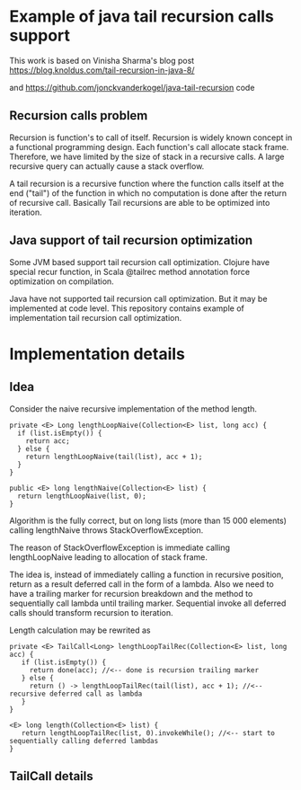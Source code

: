 # Example of java tail recursion calls support

This work is based on Vinisha Sharma's blog post 
https://blog.knoldus.com/tail-recursion-in-java-8/

and https://github.com/jonckvanderkogel/java-tail-recursion code

## Recursion calls problem
Recursion is function's to call of itself.
Recursion is widely known concept in a
functional programming design. 
Each function's call allocate stack frame. 
Therefore, we have limited by the size of stack 
in a recursive calls. 
A large recursive query can actually cause a stack overflow.

A tail recursion is a recursive function where 
the function calls itself at the end ("tail") 
of the function in which no computation is done 
after the return of recursive call.
Basically Tail recursions are able to be optimized 
into iteration.

## Java support of tail recursion optimization
Some JVM based support tail recursion call optimization.
Clojure have special recur function, in Scala @tailrec
method annotation force optimization on compilation. 

Java have not supported tail recursion call optimization.
But it may be implemented at code level. This repository 
contains example of implementation tail recursion call
optimization.

# Implementation details
## Idea
Сonsider the naive recursive implementation of the method 
length.
```
private <E> Long lengthLoopNaive(Collection<E> list, long acc) {
  if (list.isEmpty()) {
    return acc;
  } else {
    return lengthLoopNaive(tail(list), acc + 1);
  }
}

public <E> long lengthNaive(Collection<E> list) {
  return lengthLoopNaive(list, 0);
}
```
Algorithm is the fully correct, 
but on long lists (more than 15 000 elements)
calling lengthNaive throws StackOverflowException.

The reason of StackOverflowException is immediate
calling lengthLoopNaive leading to allocation of 
stack frame.

The idea is, instead of immediately calling a function in recursive position, 
return as a result deferred call in the form of a lambda.
Also we need to have a trailing marker for recursion breakdown 
 and the method to sequentially call lambda until
trailing marker.
Sequential invoke all deferred calls should transform recursion to iteration.

Length calculation may be rewrited as 
```
private <E> TailCall<Long> lengthLoopTailRec(Collection<E> list, long acc) {
   if (list.isEmpty()) {
     return done(acc); //<-- done is recursion trailing marker
   } else {
     return () -> lengthLoopTailRec(tail(list), acc + 1); //<-- recursive deferred call as lambda 
   }
}

<E> long length(Collection<E> list) {
   return lengthLoopTailRec(list, 0).invokeWhile(); //<-- start to sequentially calling deferred lambdas
}
```

## TailCall details


